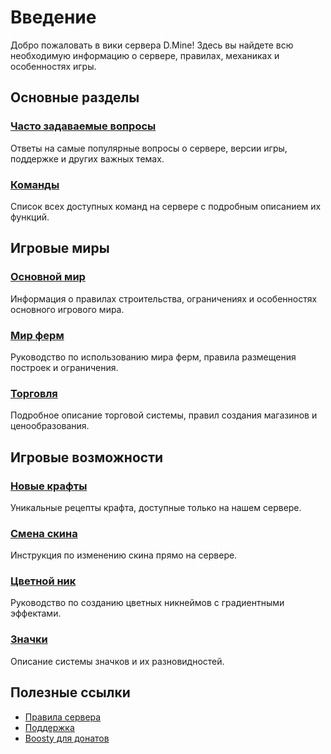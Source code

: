 # Введение

Добро пожаловать в вики сервера D.Mine! Здесь вы найдете всю необходимую информацию о сервере, правилах, механиках и особенностях игры.

## Основные разделы

### [Часто задаваемые вопросы](/wiki/faq)

Ответы на самые популярные вопросы о сервере, версии игры, поддержке и других важных темах.

### [Команды](/wiki/commands)

Список всех доступных команд на сервере с подробным описанием их функций.

## Игровые миры

### [Основной мир](/wiki/main-world)

Информация о правилах строительства, ограничениях и особенностях основного игрового мира.

### [Мир ферм](/wiki/farm-world)

Руководство по использованию мира ферм, правила размещения построек и ограничения.

### [Торговля](/wiki/trading)

Подробное описание торговой системы, правил создания магазинов и ценообразования.

## Игровые возможности

### [Новые крафты](/wiki/crafts)

Уникальные рецепты крафта, доступные только на нашем сервере.

### [Смена скина](/wiki/skin-change)

Инструкция по изменению скина прямо на сервере.

### [Цветной ник](/wiki/colored-nick)

Руководство по созданию цветных никнеймов с градиентными эффектами.

### [Значки](/wiki/badges)

Описание системы значков и их разновидностей.

## Полезные ссылки

- [Правила сервера](https://d-mine-website.vercel.app/rules)
- [Поддержка](https://t.me/dmine_support)
- [Boosty для донатов](https://boosty.to/d-mine)
